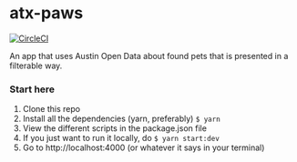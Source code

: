 # atx-paws

[![CircleCI](https://circleci.com/gh/sceendy/atx-paws.svg?style=svg&circle-token=9a9138c87b2ed42adf4024b86990cda532d4bb5f)](https://circleci.com/gh/sceendy/atx-paws)

An app that uses Austin Open Data about found pets that is presented in a filterable way.

### Start here

1. Clone this repo
2. Install all the dependencies (yarn, preferably)
`$ yarn`
3. View the different scripts in the package.json file
4. If you just want to run it locally, do `$ yarn start:dev`
5. Go to http://localhost:4000 (or whatever it says in your terminal)
